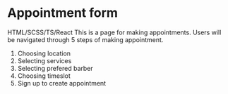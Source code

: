 # Appointment form
HTML/SCSS/TS/React This is a page for making appointments. Users will be navigated through 5 steps of making appointment.

1. Choosing location
2. Selecting services
3. Selecting prefered barber
4. Choosing timeslot
5. Sign up to create appointment
